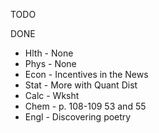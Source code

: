 TODO

DONE
- Hlth - None
- Phys - None
- Econ - Incentives in the News
- Stat - More with Quant Dist
- Calc - Wksht
- Chem - p. 108-109 53 and 55
- Engl - Discovering poetry

